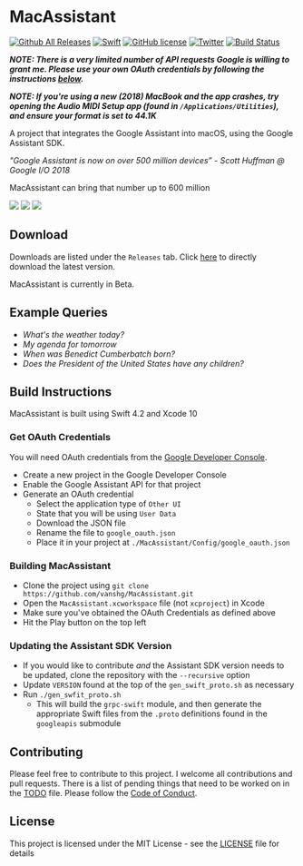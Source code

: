 # MacAssistant

[![Github All Releases](https://img.shields.io/github/downloads/vanshg/MacAssistant/total.svg)](https://github.com/vanshg/MacAssistant/releases) 
[![Swift](https://img.shields.io/badge/Swift-4.2-blue.svg)](https://github.com/vanshg/MacAssistant)
[![GitHub license](https://img.shields.io/badge/license-MIT-blue.svg)](https://raw.githubusercontent.com/vanshg/MacAssistant/master/LICENSE)
[![Twitter](https://img.shields.io/twitter/url/https/github.com/vanshg/MacAssistant.svg?style=social)](https://twitter.com/intent/tweet?text=Wow:&url=%5Bobject%20Object%5D)
[![Build Status](https://dev.azure.com/MacAssistant/MacAssistant%20CI/_apis/build/status/vanshg.MacAssistant)](https://dev.azure.com/MacAssistant/MacAssistant%20CI/_build/latest?definitionId=2)

***NOTE: There is a very limited number of API requests Google is willing to grant me. Please use your own OAuth credentials by following the instructions [below](https://github.com/vanshg/MacAssistant#Get-OAuth-Credentials).***

***NOTE: If you're using a new (2018) MacBook and the app crashes, try opening the Audio MIDI Setup app (found in `/Applications/Utilities`), and ensure your format is set to 44.1K***

A project that integrates the Google Assistant into macOS, using the Google Assistant SDK.

*"Google Assistant is now on over 500 million devices”  - Scott Huffman @ Google I/O 2018*

MacAssistant can bring that number up to 600 million

![](images/1.png)
![](images/2.png)
![](images/3.png)

## Download
Downloads are listed under the `Releases` tab.
Click [here](https://github.com/vanshg/MacAssistant/releases/download/0.2/MacAssistant.zip) to directly download the latest version.

MacAssistant is currently in Beta.

## Example Queries
- *What's the weather today?*
- *My agenda for tomorrow*
- *When was Benedict Cumberbatch born?*
- *Does the President of the United States have any children?*

## Build Instructions
MacAssistant is built using Swift 4.2 and Xcode 10

### Get OAuth Credentials
You will need OAuth credentials from the [Google Developer Console](https://console.developers.google.com). 
- Create a new project in the Google Developer Console
- Enable the Google Assistant API for that project
- Generate an OAuth credential
    - Select the application type of `Other UI`
    - State that you will be using `User Data`
    - Download the JSON file
    - Rename the file to `google_oauth.json`
    - Place it in your project at `./MacAssistant/Config/google_oauth.json`

### Building MacAssistant
- Clone the project using `git clone https://github.com/vanshg/MacAssistant.git`
- Open the `MacAssistant.xcworkspace` file (not `xcproject`) in Xcode
- Make sure you've obtained the OAuth Credentials as defined above
- Hit the Play button on the top left

### Updating the Assistant SDK Version 
- If you would like to contribute *and* the Assistant SDK version needs to be updated, clone the repository with the `--recursive` option
- Update `VERSION` found at the top of the `gen_swift_proto.sh` as necessary
- Run `./gen_swfit_proto.sh`
    - This will build the `grpc-swift` module, and then generate the appropriate Swift files from the `.proto` definitions found in the `googleapis` submodule

## Contributing
Please feel free to contribute to this project. I welcome all contributions and pull requests. There is a list of pending things that need to be worked on in the [TODO](TODO.md) file. Please follow the [Code of Conduct](CODE_OF_CONDUCT.md).

## License
This project is licensed under the MIT License - see the [LICENSE](LICENSE) file for details
